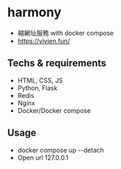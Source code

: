 # harmony
* 縮網址服務 with docker compose
* https://vivien.fun/

## Techs & requirements
* HTML, CSS, JS
* Python, Flask
* Redis
* Nginx
* Docker/Docker compose

## Usage
* docker compose up --detach
* Open url 127.0.0.1